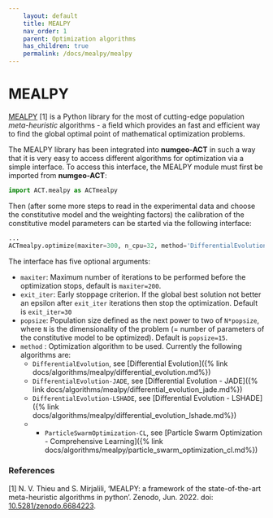 ```yaml
---
    layout: default
    title: MEALPY
    nav_order: 1
    parent: Optimization algorithms
    has_children: true
    permalink: /docs/mealpy/mealpy
---
```

# MEALPY

[MEALPY](https://github.com/thieu1995/mealpy.git) [1] is a Python library for the most of cutting-edge population *meta-heuristic* algorithms - a field which provides an fast and efficient way to find the global optimal point of mathematical optimization problems.

The MEALPY library has been integrated into **numgeo-ACT** in such a way that it is very easy to access different algorithms for optimization via a simple interface. To access this interface, the MEALPY module must first be imported from **numgeo-ACT**:

```python
import ACT.mealpy as ACTmealpy
```

Then (after some more steps to read in the experimental data and choose the constitutive model and the weighting factors) the calibration of the constitutive model parameters can be started via the following interface:

```python
...
ACTmealpy.optimize(maxiter=300, n_cpu=32, method='DifferentialEvolution')
```

The interface has five optional arguments:
* `maxiter`: Maximum number of iterations to be performed before the optimization stops, default is `maxiter=200`.
* `exit_iter`: Early stoppage criterion. If the global best solution not better an epsilon after `exit_iter` iterations then stop the optimization. Default is `exit_iter=30`
* `popsize`: Population size defined as the next power to two of `N*popsize`, where `N` is the dimensionality of the problem (= number of parameters of the constitutive model to be optimized). Default is `popsize=15`.
* `method` : Optimization algorithm to be used. Currently the following algorithms are:
    * `DifferentialEvolution`, see [Differential Evolution]({% link docs/algorithms/mealpy/differential_evolution.md%})
    * `DifferentialEvolution-JADE`, see [Differential Evolution - JADE]({% link docs/algorithms/mealpy/differential_evolution_jade.md%})
    * `DifferentialEvolution-LSHADE`, see [Differential Evolution - LSHADE]({% link docs/algorithms/mealpy/differential_evolution_lshade.md%})
    * * `ParticleSwarmOptimization-CL`, see [Particle Swarm Optimization - Comprehensive Learning]({% link docs/algorithms/mealpy/particle_swarm_optimization_cl.md%})

### References
[1] N. V. Thieu and S. Mirjalili, ‘MEALPY: a framework of the state-of-the-art meta-heuristic algorithms in python’. Zenodo, Jun. 2022. doi: [10.5281/zenodo.6684223](https://doi.org/10.5281/zenodo.6684223).